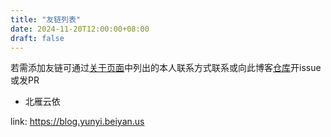```yaml
---
title: "友链列表"
date: 2024-11-20T12:00:00+08:00
draft: false
---
```


若需添加友链可通过[关于页面](/aboutme/)中列出的本人联系方式联系或向此博客[仓库](https://github.com/hatateaya/hatateaya.github.io/)开issue或发PR

- 北雁云依

link: <https://blog.yunyi.beiyan.us>
